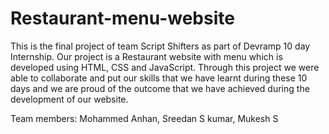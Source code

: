 # Restaurant-menu-website
This is the final project of team Script Shifters as part of Devramp 10 day Internship. Our project is a Restaurant website with menu which is developed using HTML, CSS and JavaScript. Through this project we were able to collaborate and put our skills that we have learnt during these 10 days and we are proud of the outcome that we have achieved during the development of our website.

Team members:
Mohammed Anhan,
Sreedan S kumar,
Mukesh S
